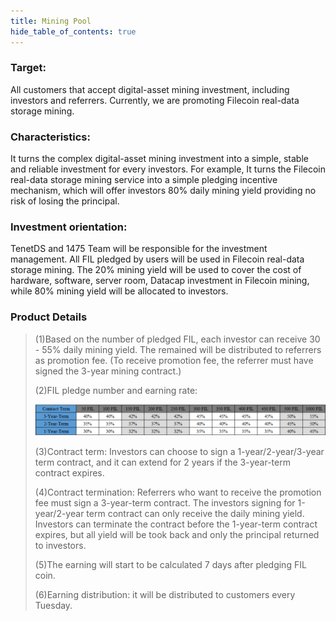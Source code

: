 ```yaml
---
title: Mining Pool
hide_table_of_contents: true
---
```

### Target: 
All customers that accept digital-asset mining investment, including investors and referrers. Currently, we are promoting Filecoin real-data storage mining.

### Characteristics: 
It turns the complex digital-asset mining investment into a simple, stable and reliable investment for every investors. For example, It turns the Filecoin real-data storage mining service into a simple pledging incentive mechanism, which will offer investors 80% daily mining yield providing no risk of losing the principal.

### Investment orientation: 
TenetDS and 1475 Team will be responsible for the investment management. All FIL pledged by users will be used in Filecoin real-data storage mining. The 20% mining yield will be used to cover the cost of hardware, software, server room, Datacap investment in Filecoin mining, while 80% mining yield will be allocated to investors.

### Product Details
> (1)Based on the number of pledged FIL, each investor can receive 30 - 55% daily mining yield. The remained will be distributed to referrers as promotion fee. (To receive promotion fee, the referrer must have signed the 3-year mining contract.)
> 
> (2)FIL pledge number and earning rate:
> 
> ![alt 属性文本](../../static/img/c/c.MiningPool.png)
> 
> (3)Contract term: Investors can choose to sign a 1-year/2-year/3-year term contract, and it can extend for 2 years if the 3-year-term contract expires.
> 
> (4)Contract termination: Referrers who want to receive the promotion fee must sign a 3-year-term contract. The investors signing for 1-year/2-year term contract can only receive the daily mining yield. Investors can terminate the contract before the 1-year-term contract expires, but all yield will be took back and only the principal returned to investors.
> 
> (5)The earning will start to be calculated 7 days after pledging FIL coin.
> 
> (6)Earning distribution: it will be distributed to customers every Tuesday.